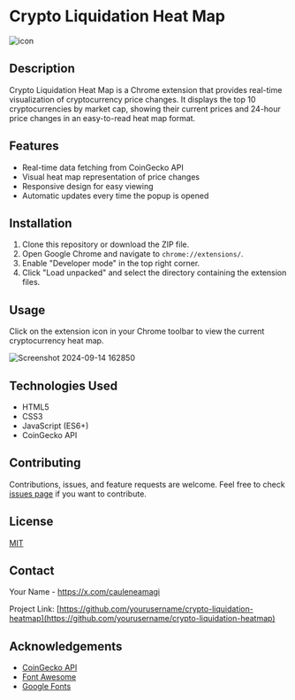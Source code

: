 # Crypto Liquidation Heat Map
![icon](https://github.com/user-attachments/assets/00a9327b-7f2e-4de2-beb3-582024871c09)


## Description
Crypto Liquidation Heat Map is a Chrome extension that provides real-time visualization of cryptocurrency price changes. It displays the top 10 cryptocurrencies by market cap, showing their current prices and 24-hour price changes in an easy-to-read heat map format.

## Features
- Real-time data fetching from CoinGecko API
- Visual heat map representation of price changes
- Responsive design for easy viewing
- Automatic updates every time the popup is opened

## Installation
1. Clone this repository or download the ZIP file.
2. Open Google Chrome and navigate to `chrome://extensions/`.
3. Enable "Developer mode" in the top right corner.
4. Click "Load unpacked" and select the directory containing the extension files.

## Usage
Click on the extension icon in your Chrome toolbar to view the current cryptocurrency heat map.

![Screenshot 2024-09-14 162850](https://github.com/user-attachments/assets/c1dd9044-c10d-4c63-8903-e977faad484a)


## Technologies Used
- HTML5
- CSS3
- JavaScript (ES6+)
- CoinGecko API

## Contributing
Contributions, issues, and feature requests are welcome. Feel free to check [issues page](https://github.com/yourusername/crypto-liquidation-heatmap/issues) if you want to contribute.

## License
[MIT](https://choosealicense.com/licenses/mit/)

## Contact
Your Name - https://x.com/cauleneamagi

Project Link: [https://github.com/yourusername/crypto-liquidation-heatmap](https://github.com/yourusername/crypto-liquidation-heatmap)

## Acknowledgements
- [CoinGecko API](https://www.coingecko.com/en/api/documentation)
- [Font Awesome](https://fontawesome.com)
- [Google Fonts](https://fonts.google.com/)
